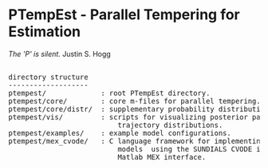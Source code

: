# PTempEst - Parallel Tempering for Estimation

*The 'P' is silent.*
Justin S. Hogg

<pre>

directory structure
-------------------
ptempest/             : root PTempEst directory.
ptempest/core/        : core m-files for parallel tempering.
ptempest/core/distr/  : supplementary probability distribution functions
ptempest/vis/         : scripts for visualizing posterior parameter and
                          trajectory distributions.
ptempest/examples/    : example model configurations. 
ptempest/mex_cvode/   : C language framework for implementing dynamical system
                          models  using the SUNDIALS CVODE integrator with a
                          Matlab MEX interface.
</pre>
